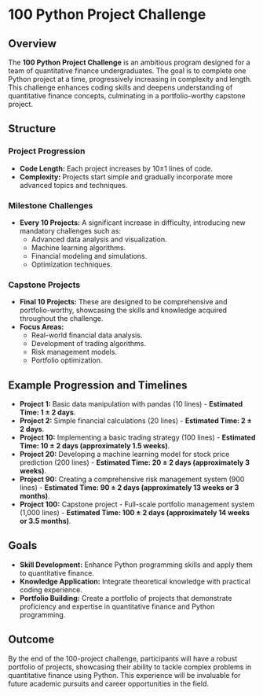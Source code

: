 # 100 Python Project Challenge

## Overview
The **100 Python Project Challenge** is an ambitious program designed for a team of quantitative finance undergraduates. The goal is to complete one Python project at a time, progressively increasing in complexity and length. This challenge enhances coding skills and deepens understanding of quantitative finance concepts, culminating in a portfolio-worthy capstone project.

## Structure

### Project Progression
- **Code Length:** Each project increases by 10±1 lines of code.
- **Complexity:** Projects start simple and gradually incorporate more advanced topics and techniques.

### Milestone Challenges
- **Every 10 Projects:** A significant increase in difficulty, introducing new mandatory challenges such as:
  - Advanced data analysis and visualization.
  - Machine learning algorithms.
  - Financial modeling and simulations.
  - Optimization techniques.

### Capstone Projects
- **Final 10 Projects:** These are designed to be comprehensive and portfolio-worthy, showcasing the skills and knowledge acquired throughout the challenge.
- **Focus Areas:** 
  - Real-world financial data analysis.
  - Development of trading algorithms.
  - Risk management models.
  - Portfolio optimization.

## Example Progression and Timelines

- **Project 1:** Basic data manipulation with pandas (10 lines) - **Estimated Time: 1 ± 2 days**.
- **Project 2:** Simple financial calculations (20 lines) - **Estimated Time: 2 ± 2 days**.
- **Project 10:** Implementing a basic trading strategy (100 lines) - **Estimated Time: 10 ± 2 days (approximately 1.5 weeks)**.
- **Project 20:** Developing a machine learning model for stock price prediction (200 lines) - **Estimated Time: 20 ± 2 days (approximately 3 weeks)**.
- **Project 90:** Creating a comprehensive risk management system (900 lines) - **Estimated Time: 90 ± 2 days (approximately 13 weeks or 3 months)**.
- **Project 100:** Capstone project - Full-scale portfolio management system (1,000 lines) - **Estimated Time: 100 ± 2 days (approximately 14 weeks or 3.5 months)**.

## Goals
- **Skill Development:** Enhance Python programming skills and apply them to quantitative finance.
- **Knowledge Application:** Integrate theoretical knowledge with practical coding experience.
- **Portfolio Building:** Create a portfolio of projects that demonstrate proficiency and expertise in quantitative finance and Python programming.

## Outcome
By the end of the 100-project challenge, participants will have a robust portfolio of projects, showcasing their ability to tackle complex problems in quantitative finance using Python. This experience will be invaluable for future academic pursuits and career opportunities in the field.
